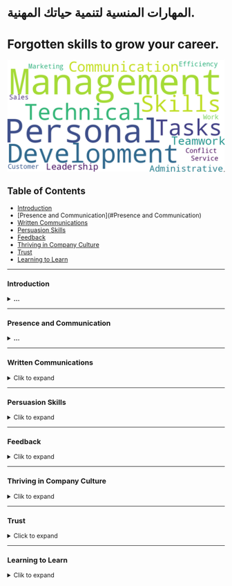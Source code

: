 # المهارات المنسية لتنمية حياتك المهنية.


# Forgotten skills to grow your career.


![Soft Skills Keywords Map](./assets/Skills%20Snapshot%202023-12-30.png)

## Table of Contents

- [Introduction](#Introduction)
- [Presence and Communication](#Presence and Communication)
- [Written Communications](#Written-Communications)
- [Persuasion Skills](#Persuasion-Skills)
- [Feedback](#Feedback)
- [Thriving in Company Culture](#Thriving-in-Company-Culture)
- [Trust](#Trust)
- [Learning to Learn](#Learning-to-Learn)

---
### Introduction
<details>
  <summary><strong>...</strong></summary>

  - **Topics We Will Cover**
    - Topics/modules in classwork (still evolving)
    - Any other topics from participants

  - **Why Are We Talking about This**
    - Your job is not the current job; it's building repeat successes and growth over time (for yourself and others around you)
    - What employers want (e.g., reliability) and how to be so good they can't live without you
    - The importance of building a "personal brand" intentionally (being in the driver’s seat of your career)
    - The importance of continual education and unlearning what holds us back (preconditioning can hinder our progress)
    - Three dimensions to track: IQ (intelligence quotient), EQ (emotional quotient), and AQ (adaptability quotient); soft skills are actually the hard part
    - Taking inventory of skills (see assigned exercise) and the importance of introspection

  - **Module's Video Session**
    - [Episode](https://www.youtube.com/live/W0E4Dyz2Gvo?si=38ynDZo0zSzBRDOo&authuser=2)

  - **A Timely Example of Bad Communication**
  - **Skills Introspection Exercise (15 Minutes)**
</details>

---
### Presence and Communication
<details>
  <summary><strong>...</strong></summary>

  <p><strong>Module's Video Sessions</strong></p>

  - [Episode 2](https://www.youtube.com/live/h1soSJMecC8?si=8IDvOKArIprSJrF_&authuser=2)
  - [Episode 3](https://www.youtube.com/live/qnzFVUj5hwY?si=1_XpZLhtp-VYe66L&authuser=2)
  - [Episode 4](https://www.youtube.com/live/c-gXD3Z4gM4?si=2uI0BCHefYDatcky&authuser=2)

  - **Presence and Communication - Assignment #1**
    - Subitem 2.1
    - Subitem 2.2
  - **How NOT to Answer Questions at Work**
  - **How to Own the Narrative in Meetings?**
  - **Owning the Narrative**
    - AIM: Audience, Intent, Message
    - Focused conversations (sticking to the agenda)
    - How to own the narrative when answering questions (when to use "Answer, Explain, Educate" and other techniques)
    - Answering adversarial questions
    - Pocket questions (especially useful for presentations)
    - What to do when you forget what to say next
    - <b>*materials*</b>
      - [How to Control Your Emotions During a Difficult Conversation: The Harvard Business Review Guide](https://open.spotify.com/episode/3YaVYAh8oBqiZA4THzPCG8?authuser=2)
      - [124. Making Meetings Meaningful, Pt. 1: How to Structure and Organize More Effective Gatherings...](https://www.youtube.com/watch?v=OntE3tCaUR0&authuser=2)

  - **The Power of Pause**
    - <b>*“Between the stimulus and response, there is a space. And in that space lies our freedom and power to choose our responses. In our response lies our growth and our freedom” — Viktor Frankl*</b>
    - *Frankl founded a school of psychology, logotherapy, which promotes the ability to endure through searching for meaning. The power of pause is in leveraging it to search, for meaning, for where the other person is coming from, for what we want to achieve — to frame a response that is thoughtful and meaningful. It’s a superpower that can be trained. The first step is to observe that the situation requires a pause. Meditation and other mindfulness practices help. Perhaps the first step is to acknowledge that, just like any other skill, learning is a journey and practice is lifelong. Here’s an example of Steve Jobs pausing for almost 20 seconds, on stage, to answer a loaded question thoughtfully.*

      - [Steve Jobs Insult Response - Highest Quality](https://www.youtube.com/watch?v=oeqPrUmVz-o&authuser=2)
      - [Steve Jobs once did this for 20 seconds and it became a legendary power move](https://www.theladders.com/career-advice/steve-jobs-once-did-this-for-20-seconds-and-it-became-a-legendary-power-move?authuser=2)
  <details>
    <summary>Listening and Taking Notes</summary>
    - Active listenting<br>
    - Why taking notes helps even if no one will read them
    - Tools and tech to stay on top of things
    - <b>*materials*</b>
      - [How to Become a Better Listener](https://hbr.org/2021/12/how-to-become-a-better-listener?authuser=2)
      - [The Art of Active Listening | The Harvard Business Review Guide](https://www.youtube.com/watch?v=aDMtx5ivKK0&authuser=2)
  

    <details>
    <summary>Listening and Taking Notes</summary>
    - Active listening<br>
    - Understanding the importance of taking notes, even if no one will read them
    - Tools and techniques to stay organized
    - <b>Additional Resources:</b>
      - [How to Become a Better Listener](https://hbr.org/2021/12/how-to-become-a-better-listener?authuser=2)
      - [The Art of Active Listening | The Harvard Business Review Guide](https://www.youtube.com/watch?v=aDMtx5ivKK0&authuser=2)
    

      <details>
      **Observing Without Judgment**
        - Why it is hard not to judge/evaluate; it’s what we do constantly
        - How to observe without judging
        - Advanced topic: “Negative Capability”
      </details>
    </details>
  </details>

  <details>
  <summary>Level 1</summary>

  - Content at Level 1

  <details>
    <summary>Level 2</summary>

    - Content at Level 2

    <details>
      <summary>Level 3</summary>

      - Content at Level 3
    </details>
  </details>
</details>


  - **Entrainment and the Dance of Conversation**
  - Watch the first six minutes of the attached video (or finish the rest, which is also good).

  - Entrainment in speech is a form of isopraxism (mirroring) when participants in a conversation match or find a middle ground for word choices, speech rate, tone, volume, etc. Here's an excerpt from an attached study:

    "A phenomenon that has been repeatedly documented in human-human conversations is the tendency of interlocutors to become more similar to each other in the way they speak. This behavior, known in the literature as entrainment, accommodation or adaptation, has been shown to occur along several dimensions during human-human interaction, including: pronunciation (Pardo, 2006); choice of referring expressions (Brennan and Clark, 1996); syntactic structure (Reitter et al., 2011); turn-taking cues (Levitan et al., 2015b); choice of intonational contour (Gravano et al., 2015); and acoustic-prosodic behavior (Ward, Litman, 2007, Levitan, Hirschberg, 2011)... Entrainment has been associated with multiple social aspects in human-human conversations (Beňuš, 2014), such as degree of success in completing tasks (Nenkova, Gravano, Hirschberg, 2008, Reitter, Moore, 2014), perception of competence and social attractiveness (Street Jr, 1984, Levitan, Gravano, Hirschberg, 2011, Beňuš, Gravano, Levitan, Levitan, Willson, Hirschberg, 2014, Michalsky, Schoormann, 2017, Schweitzer, Lewandowski, 2014), and degree of speaker engagement (De Looze, Scherer, Vaughan, Campbell, 2014, Gravano, Beňuš, Levitan, Hirschberg, 2015)."
  - <b>*materials*</b>
    - [Entrainment and the dance of conversation | Stephanie Borrie | TEDxUSU](https://www.youtube.com/watch?v=1NG7FoC5XRo&authuser=0)
    - [An empirical study of the effect of acoustic-prosodic entrainment on the perceived trustworthiness of conversational avatars](https://arc.net/l/quote/lpvpdyrp?authuser=0)

  - **Disagreements and Hot Debates**
    - Why crucial and high-stakes conversations are necessary and threatening at the same time
    - Getting to yes, si, oui, … (how culture plays a big role in disagreements)
    - Disagree and critique in private; agree and praise in public
    - Know the decision and work out the objections before calling for a (pro forma) meeting
    - Negotiations: Never Split the Difference
    - <b>*materials*</b>
      - [Getting to Si, Ja, Oui, Hai, and Da](https://hbr.org/2015/12/getting-to-si-ja-oui-hai-and-da?authuser=0)
      - [Never Split the Difference Cheat-Sheet](https://www.slideshare.net/YanDavidErlich/never-split-the-difference-cheatsheet?authuser=0)

  - **Answering Questions**
  - **Asking Questions**
  - **Standup Meetings**
  - **1:1 Meetings**
  - **Some Percepts to Follow**

</details>

---
### Written Communications
<details>
  <summary>Clik to expand</summary>

  - ****
    - Topics/modules in classwork (still evolving)
    - Any other topics from participants
  - ****
    - Subitem 2.1
    - Subitem 2.2

</details>

---
### Persuasion Skills
<details>
  <summary>Clik to expand</summary>

  - Topics We Will Cover
    - Topics/modules in classwork (still evolving)
    - Any other topics from participants
  - Parent Item 2
    - Subitem 2.1
    - Subitem 2.2

</details>

---
### Feedback
<details>
  <summary>Clik to expand</summary>

  - Topics We Will Cover
    - Topics/modules in classwork (still evolving)
    - Any other topics from participants
  - Parent Item 2
    - Subitem 2.1
    - Subitem 2.2

</details>

---
### Thriving in Company Culture
<details>
  <summary>Clik to expand</summary>

  - Topics We Will Cover
    - Topics/modules in classwork (still evolving)
    - Any other topics from participants
  - Parent Item 2
    - Subitem 2.1
    - Subitem 2.2

</details>

---
### Trust
<details>
  <summary>Click to expand</summary>

  - **Trust at Work**
    - Various definitions depending on how you look at it
    - The default position: whether to trust first or not until earned
    - How to earn trust
    - Deposit before you withdraw from trust accounts
    - Advanced topic: how trust helps everyone in game theory

  - **Getting Others to Commit**
    - Trying is lying - why commitments matter
    - A framework for getting others to commit
    - Navigating software projects' time estimation and commitments

</details>

---
### Learning to Learn
<details>
  <summary>Clik to expand</summary>

  - Topics We Will Cover
    - Topics/modules in classwork (still evolving)
    - Any other topics from participants
  - Parent Item 2
    - Subitem 2.1
    - Subitem 2.2

</details>

